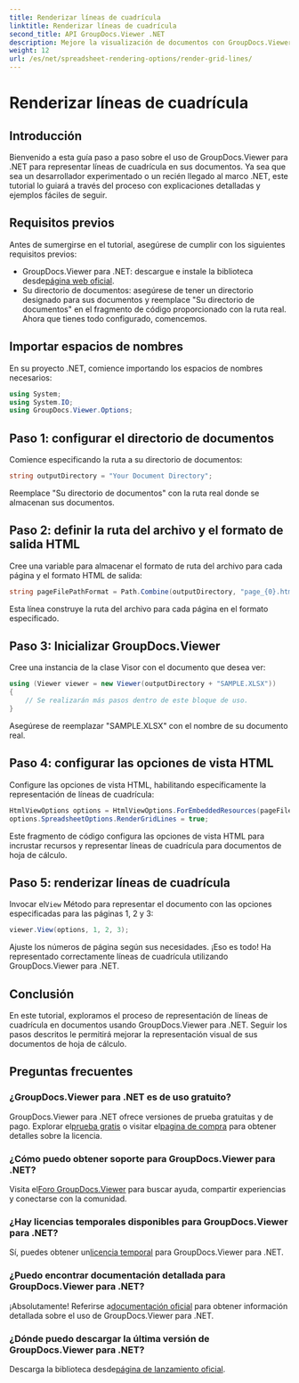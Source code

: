 ```yaml
---
title: Renderizar líneas de cuadrícula
linktitle: Renderizar líneas de cuadrícula
second_title: API GroupDocs.Viewer .NET
description: Mejore la visualización de documentos con GroupDocs.Viewer para .NET. Renderiza líneas de cuadrícula sin esfuerzo. ¡Pruebe la prueba gratuita ahora! #Documentos de grupo #Visor
weight: 12
url: /es/net/spreadsheet-rendering-options/render-grid-lines/
---
```


# Renderizar líneas de cuadrícula

## Introducción
Bienvenido a esta guía paso a paso sobre el uso de GroupDocs.Viewer para .NET para representar líneas de cuadrícula en sus documentos. Ya sea que sea un desarrollador experimentado o un recién llegado al marco .NET, este tutorial lo guiará a través del proceso con explicaciones detalladas y ejemplos fáciles de seguir.
## Requisitos previos
Antes de sumergirse en el tutorial, asegúrese de cumplir con los siguientes requisitos previos:
-  GroupDocs.Viewer para .NET: descargue e instale la biblioteca desde[página web oficial](https://releases.groupdocs.com/viewer/net/).
- Su directorio de documentos: asegúrese de tener un directorio designado para sus documentos y reemplace "Su directorio de documentos" en el fragmento de código proporcionado con la ruta real.
Ahora que tienes todo configurado, comencemos.
## Importar espacios de nombres
En su proyecto .NET, comience importando los espacios de nombres necesarios:
```csharp
using System;
using System.IO;
using GroupDocs.Viewer.Options;
```
## Paso 1: configurar el directorio de documentos
Comience especificando la ruta a su directorio de documentos:
```csharp
string outputDirectory = "Your Document Directory";
```
Reemplace "Su directorio de documentos" con la ruta real donde se almacenan sus documentos.
## Paso 2: definir la ruta del archivo y el formato de salida HTML
Cree una variable para almacenar el formato de ruta del archivo para cada página y el formato HTML de salida:
```csharp
string pageFilePathFormat = Path.Combine(outputDirectory, "page_{0}.html");
```
Esta línea construye la ruta del archivo para cada página en el formato especificado.
## Paso 3: Inicializar GroupDocs.Viewer
Cree una instancia de la clase Visor con el documento que desea ver:
```csharp
using (Viewer viewer = new Viewer(outputDirectory + "SAMPLE.XLSX"))
{
    // Se realizarán más pasos dentro de este bloque de uso.
}
```
Asegúrese de reemplazar "SAMPLE.XLSX" con el nombre de su documento real.
## Paso 4: configurar las opciones de vista HTML
Configure las opciones de vista HTML, habilitando específicamente la representación de líneas de cuadrícula:
```csharp
HtmlViewOptions options = HtmlViewOptions.ForEmbeddedResources(pageFilePathFormat);
options.SpreadsheetOptions.RenderGridLines = true;
```
Este fragmento de código configura las opciones de vista HTML para incrustar recursos y representar líneas de cuadrícula para documentos de hoja de cálculo.
## Paso 5: renderizar líneas de cuadrícula
 Invocar el`View` Método para representar el documento con las opciones especificadas para las páginas 1, 2 y 3:
```csharp
viewer.View(options, 1, 2, 3);
```
Ajuste los números de página según sus necesidades.
¡Eso es todo! Ha representado correctamente líneas de cuadrícula utilizando GroupDocs.Viewer para .NET.
## Conclusión
En este tutorial, exploramos el proceso de representación de líneas de cuadrícula en documentos usando GroupDocs.Viewer para .NET. Seguir los pasos descritos le permitirá mejorar la representación visual de sus documentos de hoja de cálculo.
## Preguntas frecuentes
### ¿GroupDocs.Viewer para .NET es de uso gratuito?
 GroupDocs.Viewer para .NET ofrece versiones de prueba gratuitas y de pago. Explorar el[prueba gratis](https://releases.groupdocs.com/) o visitar el[pagina de compra](https://purchase.groupdocs.com/buy) para obtener detalles sobre la licencia.
### ¿Cómo puedo obtener soporte para GroupDocs.Viewer para .NET?
 Visita el[Foro GroupDocs.Viewer](https://forum.groupdocs.com/c/viewer/9) para buscar ayuda, compartir experiencias y conectarse con la comunidad.
### ¿Hay licencias temporales disponibles para GroupDocs.Viewer para .NET?
 Sí, puedes obtener un[licencia temporal](https://purchase.groupdocs.com/temporary-license/) para GroupDocs.Viewer para .NET.
### ¿Puedo encontrar documentación detallada para GroupDocs.Viewer para .NET?
 ¡Absolutamente! Referirse a[documentación oficial](https://tutorials.groupdocs.com/viewer/net/) para obtener información detallada sobre el uso de GroupDocs.Viewer para .NET.
### ¿Dónde puedo descargar la última versión de GroupDocs.Viewer para .NET?
 Descarga la biblioteca desde[página de lanzamiento oficial](https://releases.groupdocs.com/viewer/net/).